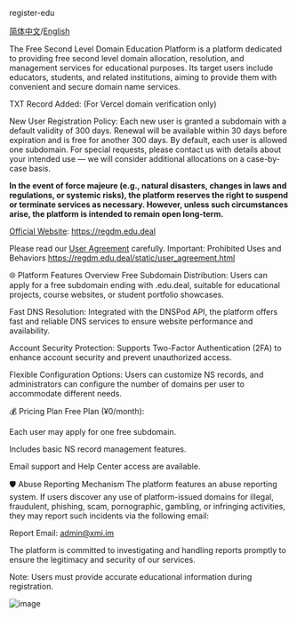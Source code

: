 register-edu

[简体中文](https://github.com/xiaokun567/register-edu/blob/main/README.md)/[English](https://github.com/xiaokun567/register-edu/blob/main/READMEUS.md)

The Free Second Level Domain Education Platform is a platform dedicated to providing free second level domain allocation, resolution, and management services for educational purposes. Its target users include educators, students, and related institutions, aiming to provide them with convenient and secure domain name services.


TXT Record Added: (For Vercel domain verification only)

New User Registration Policy:
Each new user is granted a subdomain with a default validity of 300 days. Renewal will be available within 30 days before expiration and is free for another 300 days. By default, each user is allowed one subdomain. For special requests, please contact us with details about your intended use — we will consider additional allocations on a case-by-case basis.

**In the event of force majeure (e.g., natural disasters, changes in laws and regulations, or systemic risks), the platform reserves the right to suspend or terminate services as necessary. However, unless such circumstances arise, the platform is intended to remain open long-term.**

[Official Website](https://regdm.edu.deal): https://regdm.edu.deal

Please read our [User Agreement](https://regdm.edu.deal/static/user_agreement.html) carefully.
Important: Prohibited Uses and Behaviors
https://regdm.edu.deal/static/user_agreement.html

🌐 Platform Features Overview
Free Subdomain Distribution:
Users can apply for a free subdomain ending with .edu.deal, suitable for educational projects, course websites, or student portfolio showcases.

Fast DNS Resolution:
Integrated with the DNSPod API, the platform offers fast and reliable DNS services to ensure website performance and availability.

Account Security Protection:
Supports Two-Factor Authentication (2FA) to enhance account security and prevent unauthorized access.

Flexible Configuration Options:
Users can customize NS records, and administrators can configure the number of domains per user to accommodate different needs.

💰 Pricing Plan
Free Plan (¥0/month):

Each user may apply for one free subdomain.

Includes basic NS record management features.

Email support and Help Center access are available.

🛡️ Abuse Reporting Mechanism
The platform features an abuse reporting system. If users discover any use of platform-issued domains for illegal, fraudulent, phishing, scam, pornographic, gambling, or infringing activities, they may report such incidents via the following email:

Report Email: admin@xmi.im

The platform is committed to investigating and handling reports promptly to ensure the legitimacy and security of our services.

Note: Users must provide accurate educational information during registration.

![image](https://github.com/user-attachments/assets/9b2e000f-a77b-4b6b-aa85-a8720a143d65)
